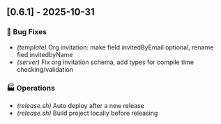 ## [0.6.1] - 2025-10-31

### 🐛 Bug Fixes

- *(template)* Org invitation: make field invitedByEmail optional, rename fied invitedbyName
- *(server)* Fix org invitation schema, add types for compile time checking/validation

### 🏭 Operations

- *(release.sh)* Auto deploy after a new release
- *(release.sh)* Build project locally before releasing
